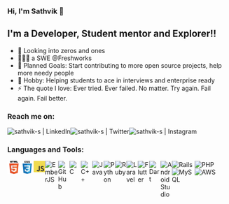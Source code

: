 ### Hi, I'm Sathvik 👋


## I'm a Developer, Student mentor and Explorer!!

- 🔭 Looking into zeros and ones
- 🧑🏻‍💻 a SWE @Freshworks
- 🥅 Planned Goals: Start contributing to more open source projects, help more needy people
- 🧞‍ Hobby: Helping students to ace in interviews and enterprise ready
- ⚡ The quote I love: Ever tried. Ever failed. No matter. Try again. Fail again. Fail better.

### Reach me on:

[<img align="left" alt="sathvik-s | LinkedIn" src="https://img.shields.io/badge/LinkedIn-0077B5?style=for-the-badge&logo=linkedin&logoColor=white" />][linkedinUser]
[<img align="left" alt="sathvik-s | Twitter" src="https://img.shields.io/badge/Twitter-1DA1F2?style=for-the-badge&logo=twitter&logoColor=white" />][twitterUser]
[<img align="left" alt="sathvik-s | Instagram" src="https://img.shields.io/badge/Instagram-E4405F?style=for-the-badge&logo=instagram&logoColor=white" />][instagramUser]

<br />

### Languages and Tools:

[<img align="left" alt="HTML5" width="30px" src="https://raw.githubusercontent.com/github/explore/80688e429a7d4ef2fca1e82350fe8e3517d3494d/topics/html/html.png" />](#)

[<img align="left" alt="CSS3" width="30px" src="https://raw.githubusercontent.com/github/explore/80688e429a7d4ef2fca1e82350fe8e3517d3494d/topics/css/css.png" />](#)

[<img align="left" alt="JavaScript" width="26px" src="https://raw.githubusercontent.com/github/explore/80688e429a7d4ef2fca1e82350fe8e3517d3494d/topics/javascript/javascript.png" />](#)

[<img align="left" alt="EmberJS" width="30px" src="https://user-images.githubusercontent.com/30945817/142755553-7371e116-6fd6-4d18-af4c-a9d3d38fdf59.png" />](#)

[<img align="left" alt="GitHub" width="26px" src="https://user-images.githubusercontent.com/30945817/142754793-ad053759-6540-4622-a960-250278b83e18.png" />](#)

[<img align="left" alt="C" width="26px" src="https://user-images.githubusercontent.com/30945817/142755029-18e93fc0-cc3a-45a5-8302-f012d794ceec.png" />](#)

[<img align="left" alt="C++" width="26px" src="https://user-images.githubusercontent.com/30945817/142755042-84c6e100-322c-4030-ae98-2be4c3650c83.png" />](#)

[<img align="left" alt="Java" width="26px" src="https://user-images.githubusercontent.com/30945817/142755367-6d102791-55e9-4a8a-b58e-e2cde0a33fab.png" />](#)

[<img align="left" alt="Python" width="26px" src="https://user-images.githubusercontent.com/30945817/142759677-da4198c0-be94-4b9a-98b5-25339627c281.png" />](#)

[<img align="left" alt="Ruby" width="26px" src="https://user-images.githubusercontent.com/30945817/142759744-9bce1d63-80dd-4b42-9d3e-8ceff16bbd0e.png" />](#)

[<img align="left" alt="Laravel" width="26px" src="https://user-images.githubusercontent.com/30945817/142760008-863f58a8-ba50-4dbe-ad20-79b0581ad17c.png" />](#)

[<img align="left" alt="Flutter" width="26px" src="https://user-images.githubusercontent.com/30945817/142760123-4fae4bd1-f2a2-43e6-ad29-ea422464f32d.png" />](#)

[<img align="left" alt="Dart" width="26px" src="https://user-images.githubusercontent.com/30945817/142760170-3da7b047-ae36-4e92-b4e2-96de8c37cac8.png" />](#)

[<img align="left" alt="Android Studio" width="26px" src="https://user-images.githubusercontent.com/30945817/142760285-59d1499a-4d6f-48aa-a485-7520479ce3cd.png" />](#)

[<img align="left" alt="Rails" width="52px" src="https://user-images.githubusercontent.com/30945817/142759783-f17b4894-1b4b-4e63-9a7c-32c2bc520cd9.png" />](#)

[<img align="left" alt="PHP" width="52px" src="https://user-images.githubusercontent.com/30945817/142760057-b624df08-f0d1-4cc6-9321-cfcacedd8347.png" />](#)

[<img align="left" alt="MySQL" width="52px" src="https://user-images.githubusercontent.com/30945817/142759866-b39385dd-21a0-48c7-acae-643c0726e7d9.png" />](#)

[<img align="left" alt="AWS" width="52px" src="https://user-images.githubusercontent.com/30945817/142759972-28cfcef0-c95e-4f47-8cd4-de1d16927f14.png" />](#)


<br />
<br />

[twitterUser]: https://twitter.com/SathvikRijo
[linkedinUser]: https://linkedin.com/in/sathvik-s
[instagramUser]: https://www.instagram.com/sathvikrijo

[website]: https://codeSTACKr.com
[course]: http://vsCodeHero.com
[twitter]: https://twitter.com/codeSTACKr
[youtube]: https://youtube.com/codeSTACKr
[instagram]: https://instagram.com/codeSTACKr
[linkedin]: https://linkedin.com/in/codeSTACKr
[webdevplaylist]: https://www.youtube.com/playlist?list=PLkwxH9e_vrAJ0WbEsFA9W3I1W-g_BTsbt
[jsplaylist]: https://www.youtube.com/playlist?list=PLkwxH9e_vrALRJKu7wfXby3MKeflhTu6B
[cssplaylist]: https://www.youtube.com/playlist?list=PLkwxH9e_vrALSdvZuEh6gqQdmDoDIoqz4
[reactplaylist]: https://www.youtube.com/playlist?list=PLkwxH9e_vrAK4TdffpxKY3QGyHCpxFcQ0


